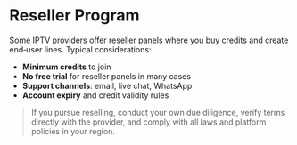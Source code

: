 # Reseller Program


Some IPTV providers offer reseller panels where you buy credits and create end‑user lines. Typical considerations:


- **Minimum credits** to join
- **No free trial** for reseller panels in many cases
- **Support channels**: email, live chat, WhatsApp
- **Account expiry** and credit validity rules


> If you pursue reselling, conduct your own due diligence, verify terms directly with the provider, and comply with all laws and platform policies in your region.
